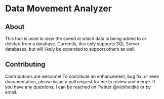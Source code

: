 # Data Movement Analyzer
## About
This tool is used to view the speed at which data is being added to or deleted from a database. Currently, this only supports SQL Server databases, but will likely be expanded to support others as well.
## Contributing
Contributions are welcome! To contribute an enhancement, bug fix, or even documentation, please issue a pull request for me to review and merge. If you have any questions, I can be reached on Twitter @nickheidke or by email.
